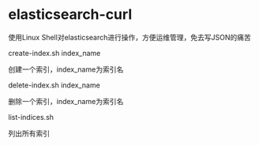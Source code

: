 # elasticsearch-curl
使用Linux Shell对elasticsearch进行操作，方便运维管理，免去写JSON的痛苦

create-index.sh index_name

创建一个索引，index_name为索引名

delete-index.sh index_name

删除一个索引，index_name为索引名

list-indices.sh

列出所有索引
